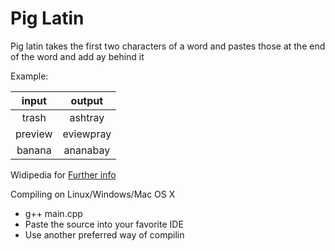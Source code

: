 # Pig Latin
Pig latin takes the first two characters of a word and pastes those at the end of the word and add ay behind it

Example:

|  input  |  output   |
|   :-:   |    :-:    | 
| trash   | ashtray   |
| preview | eviewpray |
| banana  | ananabay  |

Widipedia for [Further info](https://en.wikipedia.org/wiki/Pig_Latin)

Compiling on Linux/Windows/Mac OS X
  - g++ main.cpp
  - Paste the source into your favorite IDE
  - Use another preferred way of compilin
